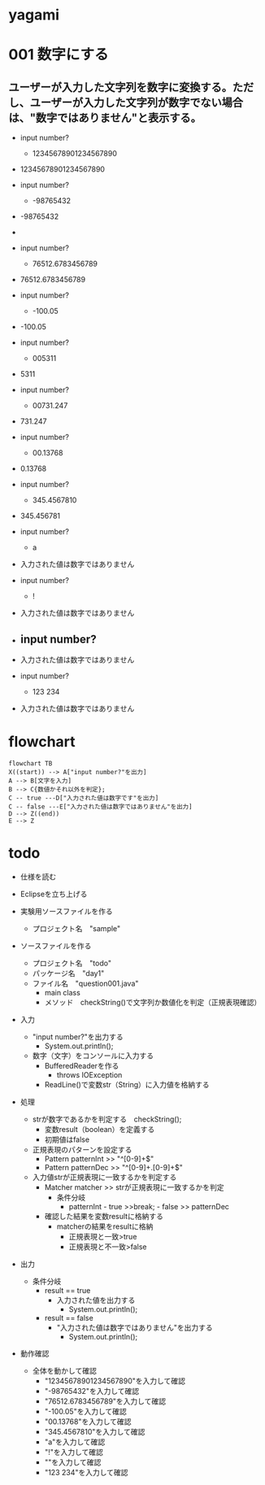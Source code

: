 # yagami

# 001 数字にする
## ユーザーが入力した文字列を数字に変換する。ただし、ユーザーが入力した文字列が数字でない場合は、"数字ではありません"と表示する。

- input number?
  - 12345678901234567890
- 12345678901234567890

- input number?
   - -98765432
- -98765432
- 
- input number?
    - 76512.6783456789
- 76512.6783456789

- input number?
    - -100.05
- -100.05

- input number?
    - 005311
- 5311

- input number?
    - 00731.247
- 731.247

- input number?
    - 00.13768
- 0.13768

- input number?
  - 345.4567810
- 345.456781

- input number?
   - a
- 入力された値は数字ではありません

- input number?
   - !
- 入力された値は数字ではありません

- input number?
   -  
- 入力された値は数字ではありません

- input number?
   - 123 234
-  入力された値は数字ではありません

# flowchart

```mermaid
flowchart TB
X((start)) --> A["input number?"を出力]
A --> B[文字を入力]
B --> C{数値かそれ以外を判定};
C -- true ---D["入力された値は数字です"を出力]
C -- false ---E["入力された値は数字ではありません"を出力]
D --> Z((end))
E --> Z
```

# todo
- 仕様を読む
- Eclipseを立ち上げる

- 実験用ソースファイルを作る
   - プロジェクト名　"sample"

- ソースファイルを作る
   - プロジェクト名　"todo"
   - パッケージ名　"day1"
   - ファイル名　"question001.java"
      - main class
      - メソッド　checkString()で文字列か数値化を判定（正規表現確認）

- 入力
    - "input number?"を出力する
      - System.out.println();
   - 数字（文字）をコンソールに入力する
      - BufferedReaderを作る
         - throws IOException
       - ReadLine()で変数str（String）に入力値を格納する

- 処理
    - strが数字であるかを判定する　checkString();
      - 変数result（boolean）を定義する
       - 初期値はfalse
    - 正規表現のパターンを設定する
      - Pattern patternInt >> "^[0-9]+$"
      - Pattern patternDec >> "^[0-9]+\.[0-9]+$"
    - 入力値strが正規表現に一致するかを判定する
      - Matcher matcher >> strが正規表現に一致するかを判定
          - 条件分岐
              - patternInt
                    - true >>break;
                    - false >> patternDec
      - 確認した結果を変数resultに格納する
          - matcherの結果をresultに格納
              - 正規表現と一致>true
              - 正規表現と不一致>false


- 出力
   - 条件分岐
     - result == true
       - 入力された値を出力する
         - System.out.println();
     - result == false
       - "入力された値は数字ではありません"を出力する
          - System.out.println();

- 動作確認
   - 全体を動かして確認
       - "12345678901234567890"を入力して確認
       - "-98765432"を入力して確認
       - "76512.6783456789"を入力して確認
       - "-100.05"を入力して確認
       - "00.13768"を入力して確認
       - "345.4567810"を入力して確認
       - "a"を入力して確認
       - "!"を入力して確認
       - ""を入力して確認
       - "123 234"を入力して確認

